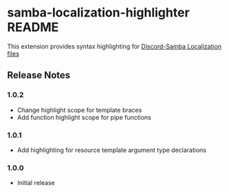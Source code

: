 # samba-localization-highlighter README

This extension provides syntax highlighting for [Discord-Samba Localization files](https://discord-samba.github.io/localization)

## Release Notes

### 1.0.2

- Change highlight scope for template braces
- Add function highlight scope for pipe functions

### 1.0.1

- Add highlighting for resource template argument type declarations

### 1.0.0

- Initial release
